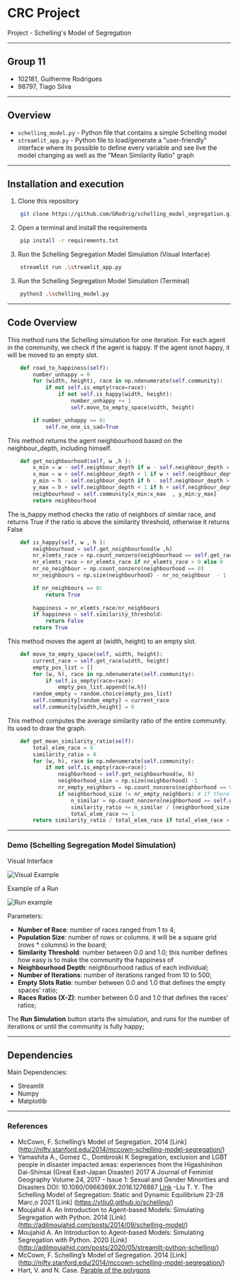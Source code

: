 # CRC Project
Project - Schelling's Model of Segregation

---

## Group 11
- 102181, Guilherme Rodrigues
- 98797, Tiago Silva

---

## Overview

* `schelling_model.py` - Python file that contains a simple Schelling model
* `streamlit_app.py` - Python file to load/generate a "user-friendly" interface where its possible to define every variable and see live the model changing as well as the "Mean Similarity Ratio" graph


---

## Installation and execution

1. Clone this repository

```bash
    git clone https://github.com/GRodrig/schelling_model_segregation.git
```

2. Open a terminal and install the requirements

```bash
    pip install -r requirements.txt
```

3. Run the Schelling Segregation Model Simulation (Visual Interface)

```bash
    streamlit run .\streamlit_app.py
```

3. Run the Schelling Segregation Model Simulation (Terminal)

```bash
    python3 .\schelling_model.py
```

---


## Code Overview

This method runs the Schelling simulation for one iteration. For each agent in the community, we check if the agent is happy. If the agent isnot happy, it will be moved to an empty slot.

```python
    def road_to_happiness(self):
        number_unhappy = 0
        for (width, height), race in np.ndenumerate(self.community):
            if not self.is_empty(race=race):
                if not self.is_happy(width, height):
                    number_unhappy += 1
                    self.move_to_empty_space(width, height)   

        if number_unhappy == 0:
            self.no_one_is_sad=True
```

This method returns the agent neighbourhood based on the neighbour_depth, including himself.

```python
    def get_neighbourhood(self, w ,h ):
        x_min = w - self.neighbour_depth if w - self.neighbour_depth > 0 else 0
        x_max = w + self.neighbour_depth + 1 if w + self.neighbour_depth < self.width else self.width
        y_min = h - self.neighbour_depth if h - self.neighbour_depth > 0 else 0
        y_max = h + self.neighbour_depth + 1 if h + self.neighbour_depth < self.height else self.height
        neighbourhood = self.community[x_min:x_max  , y_min:y_max]
        return neighbourhood
```

The is_happy method checks the ratio of neighbors of similar race, and returns True if the ratio is above the similarity threshold, otherwise it returns False

```python
    def is_happy(self, w , h ):
        neighbourhood = self.get_neighbourhood(w ,h)
        nr_elemts_race = np.count_nonzero(neighbourhood == self.get_race(w ,h)) - 1
        nr_elemts_race = nr_elemts_race if nr_elemts_race > 0 else 0
        nr_no_neighbour = np.count_nonzero(neighbourhood == 0) 
        nr_neighbours = np.size(neighbourhood) - nr_no_neighbour  - 1

        if nr_neighbours == 0:
            return True
            
        happiness = nr_elemts_race/nr_neighbours
        if happiness < self.similarity_threshold:
            return False
        return True
```

This method moves the agent at (width, height) to an empty slot.

```python
    def move_to_empty_space(self, width, height):
        current_race = self.get_race(width, height)
        empty_pos_list = []
        for (w, h), race in np.ndenumerate(self.community):
            if self.is_empty(race=race):
                empty_pos_list.append((w,h))
        random_empty = random.choice(empty_pos_list)
        self.community[random_empty] = current_race
        self.community[width,height] = 0
```

This method computes the average similarity ratio of the entire community. Its used to draw the graph.

```python
    def get_mean_similarity_ratio(self):
        total_elem_race = 0
        similarity_ratio = 0
        for (w, h), race in np.ndenumerate(self.community):
            if not self.is_empty(race=race):
                neighborhood = self.get_neighbourhood(w, h)
                neighborhood_size = np.size(neighborhood) -1
                nr_empty_neighbors = np.count_nonzero(neighborhood == 0)
                if neighborhood_size != nr_empty_neighbors: # If there is neighbours
                    n_similar = np.count_nonzero(neighborhood == self.get_race(w ,h)) - 1
                    similarity_ratio += n_similar / (neighborhood_size - nr_empty_neighbors)
                    total_elem_race += 1
        return similarity_ratio / total_elem_race if total_elem_race > 0 else 0

```

---

### Demo (Schelling Segregation Model Simulation)

Visual Interface

![Visual Example](https://github.com/GRodrig/schelling_model_segregation/blob/master/imgs/interface.png "Visual Interface")

Example of a Run

![Run example](https://github.com/GRodrig/schelling_model_segregation/blob/master/imgs/example_run.png "Example of a Run")

Parameters:

- **Number of Race**: number of races ranged from 1 to 4;
- **Population Size**: number of rows or columns. it will be a square grid (rows * columns) in the board;
- **Similarity Threshold**: number between 0.0 and 1.0; this number defines how easy is to make the community the happiness of 
- **Neighbourhood Depth**: neighbourhood radius of each individual;
- **Number of Iterations**: number of iterations ranged from 10 to 500;
- **Empty Slots Ratio**: number between 0.0 and 1.0 that defines the empty spaces' ratio;
- **Races Ratios (X-Z)**: number between 0.0 and 1.0 that defines the races' ratios;

The **Run Simulation** button starts the simulation, and runs for the number of iterations or until the community is fully happy;

---

## Dependencies
Main Dependencies:
- Streamlit
- Numpy
- Matplotlib

---


### References

- McCown, F. Schelling’s Model of Segregation. 2014 [Link] (http://nifty.stanford.edu/2014/mccown-schelling-model-segregation/)
- Yamashita A., Gomez C., Dombroski K Segregation, exclusion and LGBT people in disaster
impacted areas: experiences from the Higashinihon Dai-Shinsai (Great East-Japan Disaster)
2017 A Journal of Feminist Geography Volume 24, 2017 - Issue 1: Sexual and Gender Minorities and Disasters DOI: 10.1080/0966369X.2016.1276887 [Link](https://www.tandfonline.com/doi/abs/10.1080/0966369X.2016.1276887)
-Liu T. Y. The Schelling Model of Segregation: Static and Dynamic Equilibrium 23-28 Marc¸o
2021 [Link] (https://ytliu0.github.io/schelling/)
- Moujahid A. An Introduction to Agent-based Models: Simulating Segregation with Python. 2014 [Link] (http://adilmoujahid.com/posts/2014/09/schelling-model/)
- Moujahid A. An Introduction to Agent-based Models: Simulating Segregation with Python. 2020 [Link] (http://adilmoujahid.com/posts/2020/05/streamlit-python-schelling/)
- McCown, F. Schelling’s Model of Segregation. 2014 [Link] (http://nifty.stanford.edu/2014/mccown-schelling-model-segregation/)
- Hart, V. and N. Case. [Parable of the polygons](https://ncase.me/polygons/)

